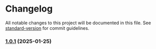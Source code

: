 # Changelog

All notable changes to this project will be documented in this file. See [standard-version](https://github.com/conventional-changelog/standard-version) for commit guidelines.

### [1.0.1](https://github.com/ZeynalliZeynal/everest-ui/compare/v1.3.0...v1.0.1) (2025-01-25)

